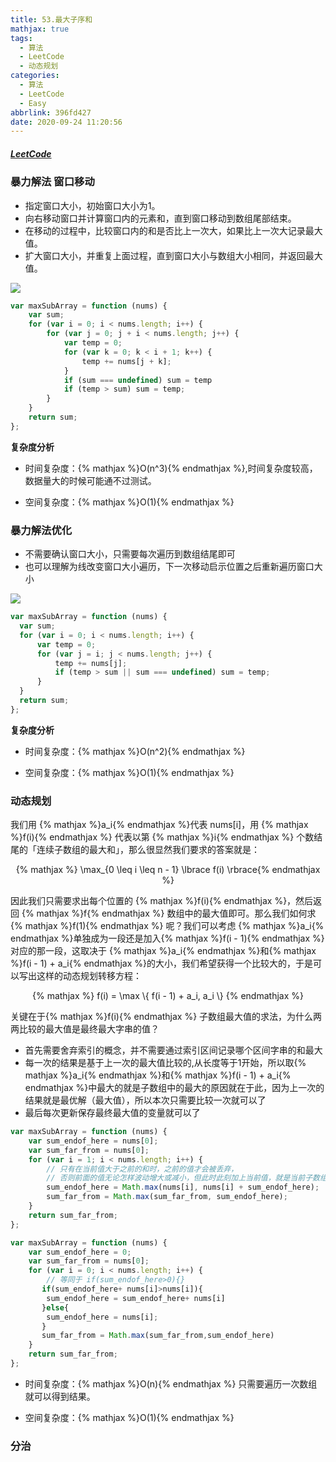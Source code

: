 ```yaml
---
title: 53.最大子序和
mathjax: true
tags:
  - 算法
  - LeetCode
  - 动态规划
categories:
  - 算法
  - LeetCode
  - Easy
abbrlink: 396fd427
date: 2020-09-24 11:20:56
---
```


##### [LeetCode](https://leetcode-cn.com/problems/maximum-subarray/)

### 暴力解法 窗口移动

+ 指定窗口大小，初始窗口大小为1。
+ 向右移动窗口并计算窗口内的元素和，直到窗口移动到数组尾部结束。
+ 在移动的过程中，比较窗口内的和是否比上一次大，如果比上一次大记录最大值。
+ 扩大窗口大小，并重复上面过程，直到窗口大小与数组大小相同，并返回最大值。

![](0001.png)

```javascript
var maxSubArray = function (nums) {
    var sum;
    for (var i = 0; i < nums.length; i++) {
        for (var j = 0; j + i < nums.length; j++) {
            var temp = 0;
            for (var k = 0; k < i + 1; k++) {
                temp += nums[j + k];
            }
            if (sum === undefined) sum = temp
            if (temp > sum) sum = temp;
        }
    }
    return sum;
};

```

**复杂度分析**

+ 时间复杂度：{% mathjax %}O(n^3){% endmathjax %},时间复杂度较高，数据量大的时候可能通不过测试。

+ 空间复杂度：{% mathjax %}O(1){% endmathjax %}


### 暴力解法优化

+ 不需要确认窗口大小，只需要每次遍历到数组结尾即可
+ 也可以理解为线改变窗口大小遍历，下一次移动启示位置之后重新遍历窗口大小

![](0002.png)

```javascript
var maxSubArray = function (nums) {
  var sum;
  for (var i = 0; i < nums.length; i++) {
      var temp = 0;
      for (var j = i; j < nums.length; j++) {
          temp += nums[j];
          if (temp > sum || sum === undefined) sum = temp;
      }
  }
  return sum;
};

```

**复杂度分析**

+ 时间复杂度：{% mathjax %}O(n^2){% endmathjax %}

+ 空间复杂度：{% mathjax %}O(1){% endmathjax %}


### 动态规划

我们用 {% mathjax %}a_i{% endmathjax %}代表 nums[i]，用 {% mathjax %}f(i){% endmathjax %} 代表以第 {% mathjax %}i{% endmathjax %} 个数结尾的「连续子数组的最大和」，那么很显然我们要求的答案就是：
<center>{% mathjax %} \max_{0 \leq i \leq n - 1} \lbrace f(i) \rbrace{% endmathjax %}</center>

因此我们只需要求出每个位置的 {% mathjax %}f(i){% endmathjax %}，然后返回 {% mathjax %}f{% endmathjax %} 数组中的最大值即可。那么我们如何求 {% mathjax %}f(1){% endmathjax %} 呢？我们可以考虑 {% mathjax %}a_i{% endmathjax %}单独成为一段还是加入{% mathjax %}f(i - 1){% endmathjax %}  对应的那一段，这取决于 {% mathjax %}a_i{% endmathjax %}和{% mathjax %}f(i - 1) + a_i{% endmathjax %}的大小，我们希望获得一个比较大的，于是可以写出这样的动态规划转移方程：
<center>{% mathjax %} f(i) = \max \{ f(i - 1) + a_i, a_i \} {% endmathjax %}</center>

关键在于{% mathjax %}f(i){% endmathjax %} 子数组最大值的求法，为什么两两比较的最大值是最终最大字串的值？
+ 首先需要舍弃索引的概念，并不需要通过索引区间记录哪个区间字串的和最大
+ 每一次的结果是基于上一次的最大值比较的,从长度等于1开始，所以取{% mathjax %}a_i{% endmathjax %}和{% mathjax %}f(i - 1) + a_i{% endmathjax %}中最大的就是子数组中的最大的原因就在于此，因为上一次的结果就是最优解（最大值），所以本次只需要比较一次就可以了
+ 最后每次更新保存最终最大值的变量就可以了

```javascript
var maxSubArray = function (nums) {
    var sum_endof_here = nums[0];
    var sum_far_from = nums[0];
    for (var i = 1; i < nums.length; i++) {
        // 只有在当前值大于之前的和时，之前的值才会被丢弃，
        // 否则前面的值无论怎样波动增大或减小，但此时此刻加上当前值，就是当前子数组的最大值
        sum_endof_here = Math.max(nums[i], nums[i] + sum_endof_here);
        sum_far_from = Math.max(sum_far_from, sum_endof_here);
    }
    return sum_far_from;
};
```

```javascript
var maxSubArray = function (nums) {
    var sum_endof_here = 0;
    var sum_far_from = nums[0];
    for (var i = 0; i < nums.length; i++) {
        // 等同于 if(sum_endof_here>0){}
       if(sum_endof_here+ nums[i]>nums[i]){
        sum_endof_here = sum_endof_here+ nums[i]
       }else{
        sum_endof_here = nums[i];
       }
       sum_far_from = Math.max(sum_far_from,sum_endof_here)
    }
    return sum_far_from;
};
```

+ 时间复杂度：{% mathjax %}O(n){% endmathjax %} 只需要遍历一次数组就可以得到结果。

+ 空间复杂度：{% mathjax %}O(1){% endmathjax %}


### 分治